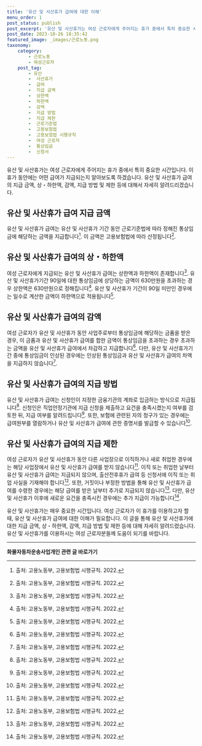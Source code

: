 ```yaml
---
title: '유산 및 사산휴가 급여에 대한 이해'
menu_order: 1
post_status: publish
post_excerpt: '유산 및 사산휴가는 여성 근로자에게 주어지는 휴가 중에서 특히 중요한 시간입니다. 이 휴가 동안에는 어떤 급여가 지급되는지 알아보도록 하겠습니다. 유산 및 사산휴가 급여의 지급 금액, 상 하한액, 감액, 지급 방법 및 제한 등에 대해서 자세히 알려드리겠습니다.'
post_date: 2023-10-26 18:35:42
featured_image: _images/근로노동.png
taxonomy:
    category:
        - 근로노동
        - 여성근로자
    post_tag:
        - 유산
        -  사산휴가
        -  급여
        -  지급 금액
        -  상한액
        -  하한액
        -  감액
        -  지급 방법
        -  지급 제한
        -  근로기준법
        -  고용보험법
        -  고용보험법 시행규칙
        -  여성 근로자
        -  통상임금
        -  신청서
---
```



유산 및 사산휴가는 여성 근로자에게 주어지는 휴가 중에서 특히 중요한 시간입니다. 이 휴가 동안에는 어떤 급여가 지급되는지 알아보도록 하겠습니다. 유산 및 사산휴가 급여의 지급 금액, 상・하한액, 감액, 지급 방법 및 제한 등에 대해서 자세히 알려드리겠습니다.

## 유산 및 사산휴가 급여 지급 금액

유산 및 사산휴가 급여는 유산 및 사산휴가 기간 동안 근로기준법에 따라 정해진 통상임금에 해당하는 금액을 지급합니다[^1]. 이 금액은 고용보험법에 따라 산정됩니다[^1].

## 유산 및 사산휴가 급여의 상・하한액

여성 근로자에게 지급되는 유산 및 사산휴가 급여는 상한액과 하한액이 존재합니다[^1]. 유산 및 사산휴가기간 90일에 대한 통상임금에 상당하는 금액이 630만원을 초과하는 경우 상한액은 630만원으로 정해집니다[^1]. 유산 및 사산휴가 기간이 90일 미만인 경우에는 일수로 계산한 금액이 하한액으로 적용됩니다[^1].

## 유산 및 사산휴가 급여의 감액

여성 근로자가 유산 및 사산휴가 동안 사업주로부터 통상임금에 해당하는 금품을 받은 경우, 이 금품과 유산 및 사산휴가 급여를 합한 금액이 통상임금을 초과하는 경우 초과하는 금액을 유산 및 사산휴가 급여에서 차감하고 지급합니다[^1]. 다만, 유산 및 사산휴가기간 중에 통상임금이 인상된 경우에는 인상된 통상임금과 유산 및 사산휴가 급여의 차액을 지급하지 않습니다[^1].

## 유산 및 사산휴가 급여의 지급 방법

유산 및 사산휴가 급여는 신청인이 지정한 금융기관의 계좌로 입금하는 방식으로 지급됩니다[^1]. 신청인은 직업안정기관에 지급 신청을 제출하고 요건을 충족시켰는지 여부를 검토한 뒤, 지급 여부를 알려드립니다[^1]. 또한, 보험에 관련된 자의 청구가 있는 경우에는 급여원부를 열람하거나 유산 및 사산휴가 급여에 관한 증명서를 발급할 수 있습니다[^1].

## 유산 및 사산휴가 급여의 지급 제한

여성 근로자가 유산 및 사산휴가 동안 다른 사업장으로 이직하거나 새로 취업한 경우에는 해당 사업장에서 유산 및 사산휴가 급여를 받지 않습니다[^1]. 이직 또는 취업한 날부터 유산 및 사산휴가 급여는 지급되지 않으며, 출산전후휴가 급여 등 신청서에 이직 또는 취업 사실을 기재해야 합니다[^1]. 또한, 거짓이나 부정한 방법을 통해 유산 및 사산휴가 급여를 수령한 경우에는 해당 급여를 받은 날부터 추가로 지급되지 않습니다[^1]. 다만, 유산 및 사산휴가 이후에 새로운 요건을 충족시킨 경우에는 추가 지급이 가능합니다[^1].

유산 및 사산휴가는 매우 중요한 시간입니다. 여성 근로자가 이 휴가를 이용하고자 할 때, 유산 및 사산휴가 급여에 대한 이해가 필요합니다. 이 글을 통해 유산 및 사산휴가에 대한 지급 금액, 상・하한액, 감액, 지급 방법 및 제한 등에 대해 자세히 알려드렸습니다. 유산 및 사산휴가를 이용하시는 여성 근로자분들께 도움이 되기를 바랍니다.

[^1]: 출처: 고용노동부, 고용보험법 시행규칙. 2022.
<!-- wp:separator -->
<hr class="wp-block-separator has-alpha-channel-opacity"/>
<!-- /wp:separator -->

<!-- wp:group {"backgroundColor":"base","layout":{"type":"constrained"}} -->
<div class="wp-block-group has-base-background-color has-background"><!-- wp:paragraph {"align":"center","fontSize":"medium"} -->
<p class="has-text-align-center has-large-font-size"><strong>화물자동차운송사업개인 관련 글 바로가기</strong></p>
<!-- /wp:paragraph -->


<!-- wp:latest-posts
{"categories":[{"id":2053,"count":19,"description":"","link":"https://uknowlaw.com/category/%ed%99%94%eb%ac%bc%ec%9e%90%eb%8f%99%ec%b0%a8%ec%9a%b4%ec%86%a1%ec%82%ac%ec%97%85%ea%b0%9c%ec%9d%b8/","name":"화물자동차운송사업개인","slug":"화물자동차운송사업개인","taxonomy":"category","parent":0,"meta":[],"_links":{"self":[{"href":"https://uknowlaw.com/wp-json/wp/v2/categories/2053"}],"collection":[{"href":"https://uknowlaw.com/wp-json/wp/v2/categories"}],"about":[{"href":"https://uknowlaw.com/wp-json/wp/v2/taxonomies/category"}],"wp:post_type":[{"href":"https://uknowlaw.com/wp-json/wp/v2/posts?categories=2053"}],"curies":[{"name":"wp","href":"https://api.w.org/{rel}","templated":true}]}}],"postsToShow":100,"excerptLength":28,"postLayout":"grid","columns":2,"featuredImageAlign":"left","featuredImageSizeSlug":"large","fontSize":18px} /--></div>
<!-- /wp:group -->